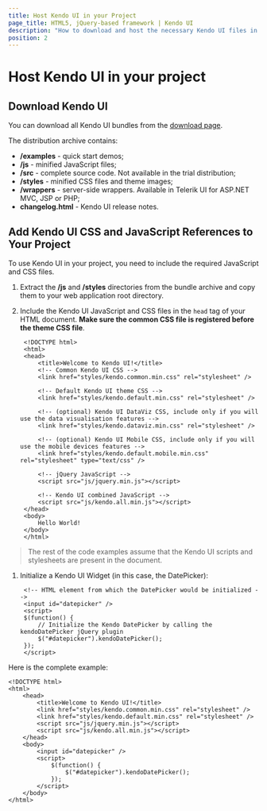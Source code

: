 ```yaml
---
title: Host Kendo UI in your Project
page_title: HTML5, jQuery-based framework | Kendo UI
description: "How to download and host the necessary Kendo UI files in your project file structure"
position: 2
---
```


# Host Kendo UI in your project

## Download Kendo UI
You can download all Kendo UI bundles from the [download page](http://www.telerik.com/download/kendo-ui).

The distribution archive contains:

* **/examples** - quick start demos;
* **/js** - minified JavaScript files;
* **/src** - complete source code. Not available in the trial distribution;
* **/styles** - minified CSS files and theme images;
* **/wrappers** - server-side wrappers. Available in Telerik UI for ASP.NET MVC, JSP or PHP;
* **changelog.html** - Kendo UI release notes.

## Add Kendo UI CSS and JavaScript References to Your Project

To use Kendo UI in your project, you need to include the required JavaScript and CSS files.

1. Extract the **/js** and **/styles** directories from the bundle archive and copy them to your web application root directory.
1. Include the Kendo UI JavaScript and CSS files in the `head` tag of your HTML document. **Make sure the common CSS file is registered before the theme CSS file**.

        <!DOCTYPE html>
        <html>
        <head>
            <title>Welcome to Kendo UI!</title>
            <!-- Common Kendo UI CSS -->
            <link href="styles/kendo.common.min.css" rel="stylesheet" />

            <!-- Default Kendo UI theme CSS -->
            <link href="styles/kendo.default.min.css" rel="stylesheet" />

            <!-- (optional) Kendo UI DataViz CSS, include only if you will use the data visualisation features -->
            <link href="styles/kendo.dataviz.min.css" rel="stylesheet" />

            <!-- (optional) Kendo UI Mobile CSS, include only if you will use the mobile devices features -->
            <link href="styles/kendo.default.mobile.min.css" rel="stylesheet" type="text/css" />

            <!-- jQuery JavaScript -->
            <script src="js/jquery.min.js"></script>

            <!-- Kendo UI combined JavaScript -->
            <script src="js/kendo.all.min.js"></script>
        </head>
        <body>
            Hello World!
        </body>
        </html>

> The rest of the code examples assume that the Kendo UI scripts and stylesheets are present in the document.

1. Initialize a Kendo UI Widget (in this case, the DatePicker):

        <!-- HTML element from which the DatePicker would be initialized -->
        <input id="datepicker" />
        <script>
        $(function() {
            // Initialize the Kendo DatePicker by calling the kendoDatePicker jQuery plugin
            $("#datepicker").kendoDatePicker();
        });
        </script>

Here is the complete example:

    <!DOCTYPE html>
    <html>
        <head>
            <title>Welcome to Kendo UI!</title>
            <link href="styles/kendo.common.min.css" rel="stylesheet" />
            <link href="styles/kendo.default.min.css" rel="stylesheet" />
            <script src="js/jquery.min.js"></script>
            <script src="js/kendo.all.min.js"></script>
        </head>
        <body>
            <input id="datepicker" />
            <script>
                $(function() {
                    $("#datepicker").kendoDatePicker();
                });
            </script>
        </body>
    </html>
